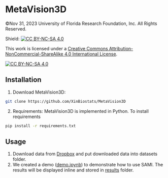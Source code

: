 # MetaVision3D
©Nov 31, 2023 University of Florida Research Foundation, Inc. All Rights Reserved.

Shield: [![CC BY-NC-SA 4.0][cc-by-nc-sa-shield]][cc-by-nc-sa]

This work is licensed under a
[Creative Commons Attribution-NonCommercial-ShareAlike 4.0 International License][cc-by-nc-sa].

[![CC BY-NC-SA 4.0][cc-by-nc-sa-image]][cc-by-nc-sa]

[cc-by-nc-sa]: http://creativecommons.org/licenses/by-nc-sa/4.0/
[cc-by-nc-sa-image]: https://licensebuttons.net/l/by-nc-sa/4.0/88x31.png
[cc-by-nc-sa-shield]: https://img.shields.io/badge/License-CC%20BY--NC--SA%204.0-lightgrey.svg

<!--- We present a method for the simultaneous analysis of spatial metabolome, lipidome, and glycome from a single tissue section using mass spectrometry imaging. Our workflow includes a computational pipeline called __Spatial Augmented Multiomics Interface (SAMI)__ that offers multiomics integration, high dimensionality clustering, spatial anatomical mapping with matched multiomics features, and metabolic pathway enrichment to providing unprecedented insights into the spatial distribution and interaction of these biomolecules in mammalian tissue biology.
![Main Figure](https://github.com/XinBiostats/SAMI/blob/main/figures/main.png)--->

## Installation
1. Download MetaVision3D:
```bash
git clone https://github.com/XinBiostats/MetaVision3D
```
2. Requirements: MetaVision3D is implemented in Python. To install requirements
```bash
pip install -r requirements.txt
```
## Usage
1. Download data from [Dropbox](https://www.dropbox.com/scl/fo/9ntjdocvj3rlopjrjnrxu/h?dl=0&rlkey=3ipjglxydmiioxika44bw2lzv) and put downloaded data into datasets folder.
2. We created a demo ([demo.ipynb](https://github.com/XinBiostats/SAMI/blob/main/demo/demo.ipynb)) to demonstrate how to use SAMI. The results will be displayed inline and stored in [results](https://github.com/XinBiostats/SAMI/tree/main/results) folder.
